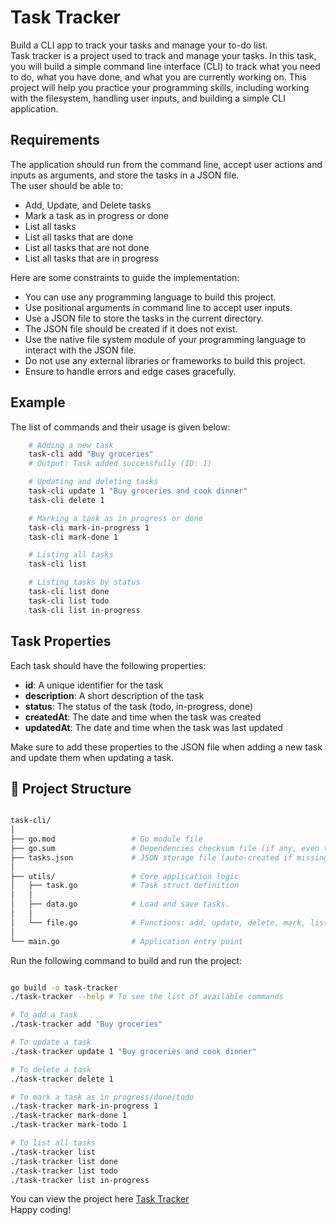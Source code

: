 # Task Tracker

Build a CLI app to track your tasks and manage your to-do list.</br>
Task tracker is a project used to track and manage your tasks. In this task, you will build a simple command line interface (CLI) to track what you need to do, what you have done, and what you are currently working on. This project will help you practice your programming skills, including working with the filesystem, handling user inputs, and building a simple CLI application.

## Requirements

The application should run from the command line, accept user actions and inputs as arguments, and store the tasks in a JSON file.</br>
The user should be able to:

- Add, Update, and Delete tasks
- Mark a task as in progress or done
- List all tasks
- List all tasks that are done
- List all tasks that are not done
- List all tasks that are in progress

Here are some constraints to guide the implementation:

- You can use any programming language to build this project.
- Use positional arguments in command line to accept user inputs.
- Use a JSON file to store the tasks in the current directory.
- The JSON file should be created if it does not exist.
- Use the native file system module of your programming language to interact with the JSON file.
- Do not use any external libraries or frameworks to build this project.
- Ensure to handle errors and edge cases gracefully.

## Example

The list of commands and their usage is given below:

```bash
    # Adding a new task
    task-cli add "Buy groceries"
    # Output: Task added successfully (ID: 1)

    # Updating and deleting tasks
    task-cli update 1 "Buy groceries and cook dinner"
    task-cli delete 1

    # Marking a task as in progress or done
    task-cli mark-in-progress 1
    task-cli mark-done 1

    # Listing all tasks
    task-cli list

    # Listing tasks by status
    task-cli list done
    task-cli list todo
    task-cli list in-progress

```

## Task Properties

Each task should have the following properties:

- **id**: A unique identifier for the task
- **description**: A short description of the task
- **status**: The status of the task (todo, in-progress, done)
- **createdAt**: The date and time when the task was created
- **updatedAt**: The date and time when the task was last updated

Make sure to add these properties to the JSON file when adding a new task and update them when updating a task.

## 📂 Project Structure

``` graphql

task-cli/
│
├── go.mod                 # Go module file
├── go.sum                 # Dependencies checksum file (if any, even though no external libs here)
├── tasks.json             # JSON storage file (auto-created if missing)
│
├── utils/                 # Core application logic
│   ├── task.go            # Task struct definition
│   │        
│   ├── data.go            # Load and save tasks.
│   │        
│   └── file.go            # Functions: add, update, delete, mark, list
│
└── main.go                # Application entry point

```

Run the following command to build and run the project:

```bash

go build -o task-tracker
./task-tracker --help # To see the list of available commands

# To add a task
./task-tracker add "Buy groceries"

# To update a task
./task-tracker update 1 "Buy groceries and cook dinner"

# To delete a task
./task-tracker delete 1

# To mark a task as in progress/done/todo
./task-tracker mark-in-progress 1
./task-tracker mark-done 1
./task-tracker mark-todo 1

# To list all tasks
./task-tracker list
./task-tracker list done
./task-tracker list todo
./task-tracker list in-progress
```

You can view the project here [Task Tracker](https://roadmap.sh/projects/task-tracker)
</br>
Happy coding!
